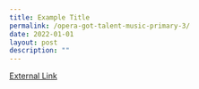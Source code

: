```yaml
---
title: Example Title
permalink: /opera-got-talent-music-primary-3/
date: 2022-01-01
layout: post
description: ""
---
```


<a href="https://drive.google.com/drive/folders/1Df0DvrkN7f-f5nCXx15TIwciGvVLwnC3">External Link</a>